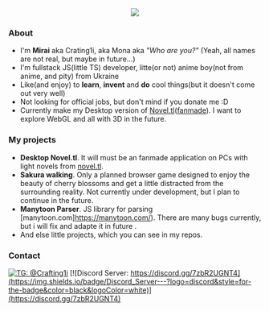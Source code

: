 
<div align="center">
  <img src="https://github-readme-stats.vercel.app/api?username=Crafting1i&show_icons=true&count_private=true" />
</div>

### About
- I'm **Mirai** aka Crating1i, aka Mona aka *"Who are you?"* (Yeah, all names are not real, but maybe in future...)
- I'm fullstack JS(little TS) developer, litte(or not) anime boy(not from anime, and pity) from Ukraine
- Like(and enjoy) to **learn**, **invent** and **do** cool things(but it doesn't come out very well)
- Not looking for official jobs, but don't mind if you donate me :D
- Currently make my Desktop version of [Novel.tl](https://novel.tl/)([fanmade](https://novel-tl.herokuapp.com/)). I want to explore WebGL and all with 3D in the future.

### My projects
- **Desktop Novel.tl**. It will must be an fanmade application on PCs with light novels from [novel.tl](https://novel.tl/).
- **Sakura walking**. Only a planned browser game designed to enjoy the beauty of cherry blossoms and get a little distracted from the surrounding reality. Not currently under development, but I plan to continue in the future.
- **Manytoon Parser**. JS library for parsing [manytoon.com]https://manytoon.com/). There are many bugs currently, but i will fix and adapte it in future .
- And else little projects, which you can see in my repos.


### Contact
[![TG: @Crafting1i](https://img.shields.io/badge/Telegram---?logo=telegram&style=for-the-badge&color=blue)](https://t.me/Crafting1i)
[![Discord Server: https://discord.gg/7zbR2UGNT4](https://img.shields.io/badge/Discord_Server---?logo=discord&style=for-the-badge&color=black&logoColor=white)](https://discord.gg/7zbR2UGNT4)
